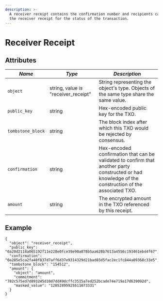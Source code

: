 ```yaml
---
description: >-
  A receiver receipt contains the confirmation number and recipients can poll
  the receiver receipt for the status of the transaction.
---
```


# Receiver Receipt

## Attributes

| _Name_            | _Type_                               | _Description_                                                                                                                                        |
| ----------------- | ------------------------------------ | ---------------------------------------------------------------------------------------------------------------------------------------------------- |
| `object`          | string, value is "receiver\_receipt" | String representing the object's type. Objects of the same type share the same value.                                                                |
| `public_key`      | string                               | Hex-encoded public key for the TXO.                                                                                                                  |
| `tombstone_block` | string                               | The block index after which this TXO would be rejected by consensus.                                                                                 |
| `confirmation`    | string                               | Hex-encoded confirmation that can be validated to confirm that another party constructed or had knowledge of the construction of the associated TXO. |
| `amount`          | string                               | The encrypted amount in the TXO referenced by this receipt.                                                                                          |

## Example

```
{
  "object": "receiver_receipt",
  "public_key": "0a20d2118a065192f11e228e0fce39e90a878b5aa628b7613a4556c193461ebd4f67",
  "confirmation": "0a205e5ca2fa40f837d7aff6d37e9314329d21bad03d5fac2ec1fc844a09368c33e5",
  "tombstone_block": "154512",
  "amount": {
    "object": "amount",
    "commitment": "782c575ed7d893245d10d7dd49dcffc3515a7ed252bcade74e719a17d639092d",
    "masked_value": "12052895925511073331"
  }
}
```

